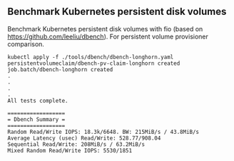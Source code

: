 ## Benchmark Kubernetes persistent disk volumes

Benchmark Kubernetes persistent disk volumes with fio (based on https://github.com/leeliu/dbench). For persistent volume provisioner comparison.

```
kubectl apply -f ./tools/dbench/dbench-longhorn.yaml
persistentvolumeclaim/dbench-pv-claim-longhorn created
job.batch/dbench-longhorn created
.
.
.
.
All tests complete.

==================
= Dbench Summary =
==================
Random Read/Write IOPS: 18.3k/6648. BW: 215MiB/s / 43.8MiB/s
Average Latency (usec) Read/Write: 528.77/908.04
Sequential Read/Write: 208MiB/s / 63.2MiB/s
Mixed Random Read/Write IOPS: 5530/1851
```
